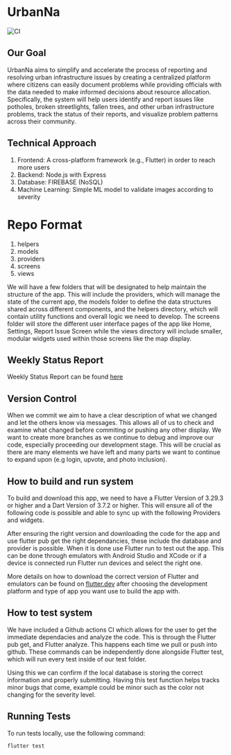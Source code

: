 # UrbanNa

![CI](https://github.com/darrock7/UrbanNa/actions/workflows/flutter.yml/badge.svg)

## Our Goal 

UrbanNa aims to simplify and accelerate the process of reporting and resolving urban infrastructure
issues by creating a centralized platform where citizens can easily document problems while providing
officials with the data needed to make informed decisions about resource allocation. Specifically, the
system will help users identify and report issues like potholes, broken streetlights, fallen trees, and other
urban infrastructure problems, track the status of their reports, and visualize problem patterns across their
community.

## Technical Approach 
1. Frontend: A cross-platform framework (e.g., Flutter) in order to reach more users
2. Backend: Node.js with Express
3. Database: FIREBASE (NoSQL)
4. Machine Learning: Simple ML model to validate images according to severity

# Repo Format
1. helpers      
2. models       
3. providers    
4. screens      
5. views
         
We will have a few folders that will be designated to help maintain the structure of the app. This will include the providers, which will manage the state of the current app, the models folder to define the data structures shared across different components, and the helpers directory, which will contain utility functions and overall logic we need to develop. The screens folder will store the different user interface pages of the app like Home, Settings, Report Issue Screen while the views directory will include smaller, modular widgets used within those screens like the map display.

## Weekly Status Report
Weekly Status Report can be found [here](https://docs.google.com/document/d/10sjFqyLY74quO8Lj4e5b28xgHaAJKX6YRBoEvSDAfjE/edit?usp=sharing)

## Version Control
When we commit we aim to have a clear description of what we changed and let the others know via messages. This allows all of us to check and examine what changed before commiting or pushing any other display. We want to create more branches as we continue to debug and improve our code, especially proceeding our development stage. This will be crucial as there are many elements we have left and many parts we want to continue to expand upon (e.g login, upvote, and photo inclusion).

## How to build and run system
To build and download this app, we need to have a Flutter Version of 3.29.3 or higher and a Dart Version of 3.7.2 or higher. This will ensure all of the following code is possible and able to sync up with the following Providers and widgets. 

After ensuring the right version and downloading the code for the app and use flutter pub get the right dependancies, these include the database and provider is possible. When it is done use Flutter run to test out the app. This can be done through emulators with Android Studio and XCode or if a device is connected run Flutter run devices and select the right one.

More details on how to download the correct version of Flutter and emulators can be found on [flutter.dev](https://docs.flutter.dev/get-started/install?_gl=1*1xz7z94*_ga*MzQxMTYyMTU3LjE3NDU1MjcwMTQ.*_ga_04YGWK0175*czE3NDc3ODc2OTkkbzckZzAkdDE3NDc3ODc2OTkkajAkbDAkaDA.) after choosing the development platform and type of app you want use to build the app with.

## How to test system
We have included a Github actions CI which allows for the user to get the immediate dependacies and analyze the code. This is through the Flutter pub get, and Flutter analyze. This happens each time we pull or push into github. These commands can be independently done alongside Flutter test, which will run every test inside of our test folder. 

Using this we can confirm if the local database is storing the correct information and properly submitting. Having this test function helps tracks minor bugs that come, example could be minor such as the color not changing for the severity level.

## 

## Running Tests

To run tests locally, use the following command:

```bash
flutter test

